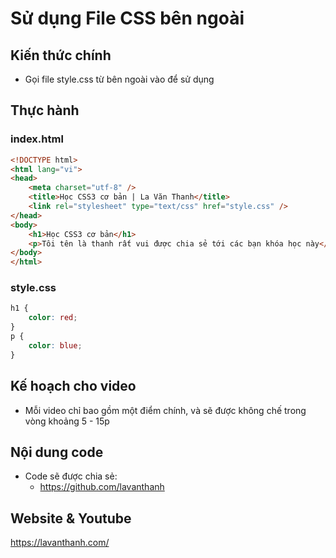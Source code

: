 Sử dụng File CSS bên ngoài
==========================

## Kiến thức chính

* Gọi file style.css từ bên ngoài vào để sử dụng

## Thực hành

### index.html

~~~html
<!DOCTYPE html>
<html lang="vi">
<head>
    <meta charset="utf-8" />
    <title>Học CSS3 cơ bản | La Văn Thanh</title>
    <link rel="stylesheet" type="text/css" href="style.css" />
</head>
<body>
	<h1>Học CSS3 cơ bản</h1>
    <p>Tôi tên là thanh rất vui được chia sẻ tới các bạn khóa học này</p>
</body>
</html>
~~~

### style.css

~~~css
h1 {
    color: red;
}
p {
    color: blue;
}
~~~

## Kế hoạch cho video
* Mỗi video chỉ bao gồm một điểm chính, và sẽ được không chế trong vòng khoảng 5 - 15p 

## Nội dung code 
* Code sẽ được chia sẻ:
  - https://github.com/lavanthanh


## Website & Youtube

https://lavanthanh.com/

